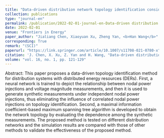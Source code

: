 ```yaml
---
title: "Data-driven distribution network topology identification considering correlated generation power of distributed energy resource"
collection: publications
type: "journal-en"
permalink: /publication/2022-02-01-journal-en-Data-driven distribution network topology identification considering correlated generation power of distributed energy resource
date: 2022-02-01
venue: "Frontiers in Energy"
paper_author: "Jialiang Chen, Xiaoyuan Xu, Zheng Yan, <b>Han Wang</b>"
corresponding: True
remark: "(SCI)"
paperurl: "https://link.springer.com/article/10.1007/s11708-021-0780-x"
citation: 'J. Chen, X. Xu, Z. Yan and H. Wang, "Data-driven distribution network topology identification considering correlated generation power of distributed energy resource," <i>Frontiers in Energy</i>, vol. 16, no. 1, pp. 121-129, 2022.'
volume: "vol. 16, no. 1, pp. 121-129"
---
```


Abstract:
This paper proposes a data-driven topology identification method for distribution systems with distributed energy resources (DERs). First, a neural network is trained to depict the relationship between nodal power injections and voltage magnitude measurements, and then it is used to generate synthetic measurements under independent nodal power injections, thus eliminating the influence of correlated nodal power injections on topology identification. Second, a maximal information coefficient-based maximum spanning tree algorithm is developed to obtain the network topology by evaluating the dependence among the synthetic measurements. The proposed method is tested on different distribution networks and the simulation results are compared with those of other methods to validate the effectiveness of the proposed method.
